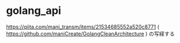 # golang_api

https://qiita.com/mani_transm/items/21534685552a520c8771 ( https://github.com/maniCreate/GolangCleanArchitecture )
の写経する
